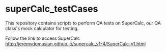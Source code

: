 # superCalc_testCases

This repository contains scripts to perform QA tests on SuperCalc, our QA class's mock calculator for testing.

Follow the link to access SuperCalc
http://jeremydomasian.github.io/supercalc_v1-4/SuperCalc-v1.html
